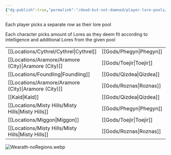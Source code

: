 ```yaml
---
{"dg-publish":true,"permalink":"/dead-but-not-damned/player-lore-pools/"}
---
```


Each player picks a separate row as their lore pool

Each character picks amount of Lores as they deem fit according to intelligence and additional Lores from the given pool

|                    |            |               |               |           |
| ------------------ | ---------- | ------------- | ------------- | --------- |
| [[Locations/Cythrel/Cythrel\|Cythrel]]        | [[Gods/Phegyn\|Phegyn]] | Entertainment | Hunting       | Beast     |
| [[Locations/Aramore/Aramore (City)\|Aramore (City)]] | [[Gods/Toejir\|Toejir]] | Warfare       | Blacksmithing | Undead    |
| [[Locations/Foundling\|Foundling]]      | [[Gods/Qizdea\|Qizdea]] | Merchant      | Jewelry       | Elf       |
| [[Locations/Aramore/Aramore (City)\|Aramore (City)]] | [[Gods/Roznas\|Roznas]] | Smuggling     | Architecture  | Elemental |
| [[Kald\|Kald]]                   | [[Gods/Qizdea\|Qizdea]] | Innkeeping              | Sailing | Abberation          |
| [[Locations/Misty Hills/Misty Hills\|Misty Hills]]                    | [[Gods/Phegyn\|Phegyn]] | Warfare              | Accounting              | Scouting          |
| [[Locations/Miggon\|Miggon]]                   | [[Gods/Toejir\|Toejir]] |  Stonecutting             |  Desert             | Dwarf          |
| [[Locations/Misty Hills/Misty Hills\|Misty Hills]]                   | [[Gods/Roznas\|Roznas]]         | The Clans              | Hunting              |  Cooking         |

![Wearath-noRegions.webp](/img/user/Images/Wearath-noRegions.webp)